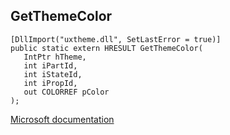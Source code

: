 ## GetThemeColor

```
[DllImport("uxtheme.dll", SetLastError = true)]
public static extern HRESULT GetThemeColor(
   IntPtr hTheme,
   int iPartId,
   int iStateId,
   int iPropId,
   out COLORREF pColor
);
```

[Microsoft documentation](https://docs.microsoft.com/en-us/windows/win32/api/uxtheme/nf-uxtheme-getthemecolor)

